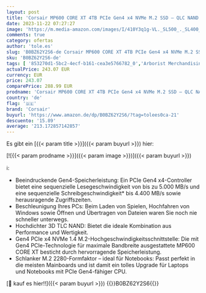 ```yaml
---
layout: post
title: 'Corsair MP600 CORE XT 4TB PCIe Gen4 x4 NVMe M.2 SSD – QLC NAND Mit Hoher Dichte - M.2 2280 - DirectStorage-Kompatibel - Bis zu 5.000 MB/s - Ideal Für PCIe 4.0-Notebooks Und Desktops - Schwarz'
date: 2023-11-22 07:27:27
image: 'https://m.media-amazon.com/images/I/410Y3q1g-VL._SL500_._SL400_.jpg'
comments: true
category: ofertas
author: 'tole.es'
slug: 'B0BZ62Y2S6-de Corsair MP600 CORE XT 4TB PCIe Gen4 x4 NVMe M.2 SSD – QLC...'
sku: 'B0BZ62Y2S6-de'
tags: [ '853270d1-5bc2-4ecf-b161-cea3e5766782_0','Arborist Merchandising Root','Computer & Zubehör','Custom Stores','Datenspeicher','Interne SSD','Interne Solid State Drives','Interne Speichermedien','Interner Speicher','Komponenten','PC-Gaming','Self Service','Special Features Stores','a4cbee59-f823-40fe-831a-7de64f655f6f_0','a4cbee59-f823-40fe-831a-7de64f655f6f_4701','corsair','🇩🇪', ]
actualPrice: 243.07 EUR
currency: EUR
price: 243.07
comparePrice: 288.99 EUR
prodname: 'Corsair MP600 CORE XT 4TB PCIe Gen4 x4 NVMe M.2 SSD – QLC NAND Mit Hoher Dichte - M.2 2280 - DirectStorage-Kompatibel - Bis zu 5.000 MB/s - Ideal Für PCIe 4.0-Notebooks Und Desktops - Schwarz'
country: 'de'
flag: '🇩🇪'
brand: 'Corsair'
buyurl: 'https://www.amazon.de/dp/B0BZ62Y2S6/?tag=tolees0ca-21'
descuento: '15.89'
average: '213.172857142857'
---
```


Es gibt ein [{{< param title >}}]({{< param buyurl >}}) hier:

[![{{< param prodname >}}]({{< param image >}})]({{< param buyurl >}})

ℹ️:

- Beeindruckende Gen4-Speicherleistung: Ein PCIe Gen4 x4-Controller bietet eine sequenzielle Lesegeschwindigkeit von bis zu 5.000 MB/s und eine sequenzielle Schreibgeschwindigkeit* bis 4.400 MB/s sowie herausragende Zugriffszeiten.
- Beschleunigung Ihres PCs: Beim Laden von Spielen, Hochfahren von Windows sowie Öffnen und Übertragen von Dateien waren Sie noch nie schneller unterwegs.
- Hochdichter 3D TLC NAND: Bietet die ideale Kombination aus Performance und Wertigkeit.
- Gen4 PCIe x4 NVMe 1.4 M.2-Hochgeschwindigkeitsschnittstelle: Die mit Gen4 PCIe-Technologie für maximale Bandbreite ausgestattete MP600 CORE XT besticht durch hervorragende Speicherleistung.
- Schlanker M.2 2280-Formfaktor – ideal für Notebooks: Passt perfekt in die meisten Mainboards und ist damit ein tolles Upgrade für Laptops und Notebooks mit PCIe Gen4-fähiger CPU.

[🛒 kauf es hier!!]({{< param buyurl >}})
{{<world>}}B0BZ62Y2S6{{</world>}}

